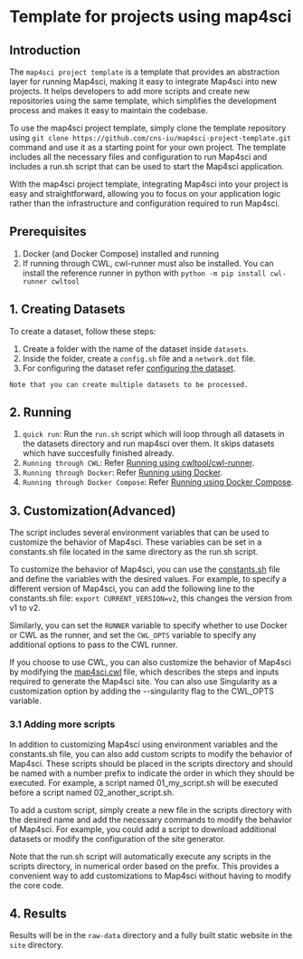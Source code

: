 # Template for projects using map4sci

## Introduction

The `map4sci project template` is a template that provides an abstraction layer for running Map4sci, making it easy to integrate Map4sci into new projects. It helps developers to add more scripts and create new repositories using the same template, which simplifies the development process and makes it easy to maintain the codebase.

To use the map4sci project template, simply clone the template repository using `git clone https://github.com/cns-iu/map4sci-project-template.git` command and use it as a starting point for your own project. The template includes all the necessary files and configuration to run Map4sci and includes a run.sh script that can be used to start the Map4sci application.

With the map4sci project template, integrating Map4sci into your project is easy and straightforward, allowing you to focus on your application logic rather than the infrastructure and configuration required to run Map4sci.


## Prerequisites

1. Docker (and Docker Compose) installed and running
2. If running through CWL, cwl-runner must also be installed. You can install the reference runner in python with `python -m pip install cwl-runner cwltool`

## 1. Creating Datasets

To create a dataset, follow these steps:

1. Create a folder with the name of the dataset inside `datasets`.
2. Inside the folder, create a `config.sh` file and a `network.dot` file.
3. For configuring the dataset refer [configuring the dataset](https://github.com/cns-iu/map4sci/tree/code-cleanup-documentation#configuring-the-dataset).

`Note that you can create multiple datasets to be processed.`

## 2. Running

1. `quick run`: Run the `run.sh` script which will loop through all datasets in the datasets directory and run map4sci over them. It skips datasets which have succesfully finished already.
2. `Running through CWL`: Refer [Running using cwltool/cwl-runner](https://github.com/cns-iu/map4sci/tree/code-cleanup-documentation#running-using-cwltoolcwl-runner).
3. `Running through Docker`: Refer [Running using Docker](https://github.com/cns-iu/map4sci/tree/code-cleanup-documentation#running-using-docker).
4. `Running through Docker Compose`: Refer [Running using Docker Compose](https://github.com/cns-iu/map4sci/tree/code-cleanup-documentation#running-using-docker-compose).

## 3. Customization(Advanced)

The script includes several environment variables that can be used to customize the behavior of Map4sci. These variables can be set in a constants.sh file located in the same directory as the run.sh script.

To customize the behavior of Map4sci, you can use the [constants.sh](https://github.com/cns-iu/map4sci-project-template/blob/main/constants.sh) file and define the variables with the desired values. For example, to specify a different version of Map4sci, you can add the following line to the constants.sh file:
`export CURRENT_VERSION=v2`, this changes the version from v1 to v2.

Similarly, you can set the `RUNNER` variable to specify whether to use Docker or CWL as the runner, and set the `CWL_OPTS` variable to specify any additional options to pass to the CWL runner.

If you choose to use CWL, you can also customize the behavior of Map4sci by modifying the [map4sci.cwl](https://github.com/cns-iu/map4sci/blob/main/map4sci.cwl) file, which describes the steps and inputs required to generate the Map4sci site. You can also use Singularity as a customization option by adding the --singularity flag to the CWL_OPTS variable.

### 3.1 Adding more scripts

In addition to customizing Map4sci using environment variables and the constants.sh file, you can also add custom scripts to modify the behavior of Map4sci. These scripts should be placed in the scripts directory and should be named with a number prefix to indicate the order in which they should be executed. For example, a script named 01_my_script.sh will be executed before a script named 02_another_script.sh.

To add a custom script, simply create a new file in the scripts directory with the desired name and add the necessary commands to modify the behavior of Map4sci. For example, you could add a script to download additional datasets or modify the configuration of the site generator.

Note that the run.sh script will automatically execute any scripts in the scripts directory, in numerical order based on the prefix. This provides a convenient way to add customizations to Map4sci without having to modify the core code.

## 4. Results

Results will be in the `raw-data` directory and a fully built static website in the `site` directory.
